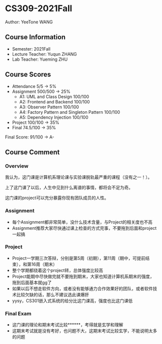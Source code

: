 # CS309-2021Fall

Author: YeeTone WANG

## Course Information
- Semester: 2021Fall
- Lecture Teacher: Yuqun ZHANG
- Lab Teacher: Yueming ZHU

## Course Scores
- Attendance 5/5 -> 5%
- Assignment 500/500 -> 25%
  - A1: UML and Class Design 100/100
  - A2: Frontend and Backend 100/100
  - A3: Observer Pattern 100/100
  - A4: Factory Pattern and Singleton Pattern 100/100
  - A5: Dependency Injection 100/100
- Project 100/100 -> 35%
- Final 74.5/100 -> 35%

Final Score: 91/100 -> A-

## Course Comment
### Overview
我认为，这门课是计算机系理论课与实验课脱轨最严重的课程（没有之一！）。

上了这门课了以后，人生中见到什么离谱的事情，都将会不足为奇。

这门课的project可以充分暴露你现有团队成员的人性。
### Assignment
- 每个Assignment都非常简单，没什么技术含量，与Project的相关度也不高
- Assignment推荐大家尽快通过课上检查的方式完事，不要拖到后面和project一起搞

### Project
- Project一学期三次答辩，分别是第5周（初期），第11周（期中，可提前结束），和第16周（期末）
- 整个学期都绕着这个project转，总体强度比较高
- Project能期中尽快做完就不要拖到期末，大家也知道计算机系期末的强度，拖到后面基本就gg了
- 如果以后不想走软件方向，或者没有能够通力合作效果好的团队，或者软件技术比较欠缺的话，那么不建议选此课爆肝
- yysy，CS301嵌入式系统的给分比这门课高，强度也比这门课低

### Final Exam
- 这门课的理论和期末考试比较\*\*\*\*\*\*，考得就是玄学和理解
- 这期末考试就是没有考好，也问题不大，这期末考试比较玄学，不能说明太多的问题
